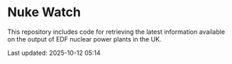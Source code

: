 # Nuke Watch

This repository includes code for retrieving the latest information available on the output of EDF nuclear power plants in the UK.

Last updated: 2025-10-12 05:14